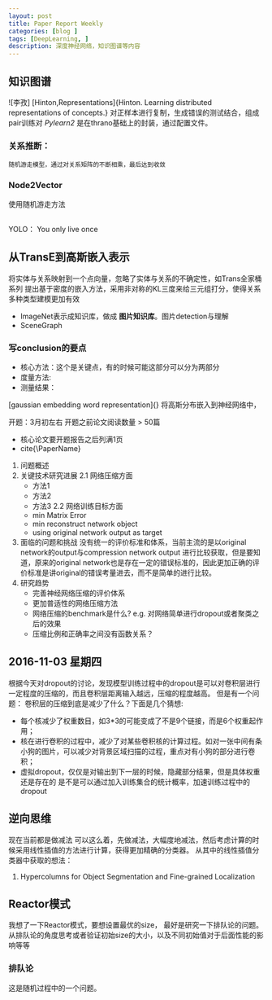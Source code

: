 ```yaml
---
layout: post
title: Paper Report Weekly
categories: [blog ]
tags: [DeepLearning, ]
description: 深度神经网络，知识图谱等内容
--- 
```


## 知识图谱
![李孜]
[Hinton,Representations]{Hinton. Learning distributed representations of concepts.}
对正样本进行复制，生成错误的测试结合，组成pair训练对
*Pylearn2* 是在thrano基础上的封装，通过配置文件。
### 关系推断：
    随机游走模型，通过对关系矩阵的不断相乘，最后达到收敛

### Node2Vector
使用随机游走方法

## 
YOLO： You only live once

## 从TransE到高斯嵌入表示
将实体与关系映射到一个点向量，忽略了实体与关系的不确定性，如Trans全家桶系列
提出基于密度的嵌入方法，采用非对称的KL三度来给三元组打分，使得关系多种类型建模更加有效
- ImageNet表示成知识库，做成 **图片知识库**。图片detection与理解
- SceneGraph
### 写conclusion的要点
* 核心方法：这个是关键点，有的时候可能这部分可以分为两部分
* 度量方法:
* 测量结果：

[gaussian embedding word representation]{}
将高斯分布嵌入到神经网络中，

开题：3月初左右
开题之前论文阅读数量 > 50篇
* 核心论文要开题报告之后列满1页
* cite{\PaperName}

1. 问题概述
2. 关键技术研究进展
    2.1 网络压缩方面
    * 方法1
    * 方法2
    * 方法3
    2.2 网络训练目标方面
    * min Matrix Error
    * min reconstruct network object
    * using original network output as target
3. 面临的问题和挑战
 没有统一的评价标准和体系，当前主流的是以original network的output与compression network output 进行比较获取，但是要知道，原来的original network也是存在一定的错误标准的，因此更加正确的评价标准是讲original的错误考量进去，而不是简单的进行比较。
4. 研究趋势
   * 完善神经网络压缩的评价体系
   * 更加普适性的网络压缩方法
   * 网络压缩的benchmark是什么? e.g. 对网络简单进行dropout或者聚类之后的效果
   * 压缩比例和正确率之间没有函数关系？

## 2016-11-03 星期四
根据今天对dropout的讨论，发现模型训练过程中的dropout是可以对卷积层进行一定程度的压缩的，而且卷积层距离输入越远，压缩的程度越高。
但是有一个问题：
卷积层的压缩到底是减少了什么？下面是几个猜想:
* 每个核减少了权重数目，如3*3的可能变成了不是9个链接，而是6个权重起作用；
* 核在进行卷积的过程中，减少了对某些卷积核的计算过程。如对一张中间有条小狗的图片，可以减少对背景区域扫描的过程，重点对有小狗的部分进行卷积；
* 虚拟dropout，仅仅是对输出到下一层的时候，隐藏部分结果，但是具体权重还是存在的
是不是可以通过加入训练集合的统计概率，加速训练过程中的dropout


## 逆向思维
现在当前都是做减法
可以这么着，先做减法，大幅度地减法，然后考虑计算的时候采用线性插值的方法进行计算，获得更加精确的分类器。
从其中的线性插值分类器中获取的想法：
1. Hypercolumns for Object Segmentation and Fine-grained Localization




## Reactor模式
我想了一下Reactor模式，要想设置最优的size， 最好是研究一下排队论的问题。从排队论的角度思考或者验证初始size的大小，以及不同初始值对于后面性能的影响等等

### 排队论
这是随机过程中的一个问题。
